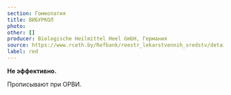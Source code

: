 ```yaml
---
section: Гомеопатия
title: ВИБУРКОЛ
photo:
other: []
producer: Biologische Heilmittel Heel GmbH, Германия
source: https://www.rceth.by/Refbank/reestr_lekarstvennih_sredstv/details/3001_96_01_07_12_18
label: red
---
```


**Не эффективно.**

Прописывают при ОРВИ.
